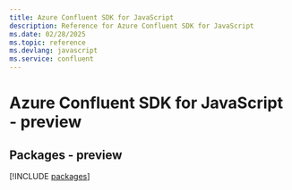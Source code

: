 ```yaml
---
title: Azure Confluent SDK for JavaScript
description: Reference for Azure Confluent SDK for JavaScript
ms.date: 02/28/2025
ms.topic: reference
ms.devlang: javascript
ms.service: confluent
---
```

# Azure Confluent SDK for JavaScript - preview
## Packages - preview
[!INCLUDE [packages](confluent-index.md)]
